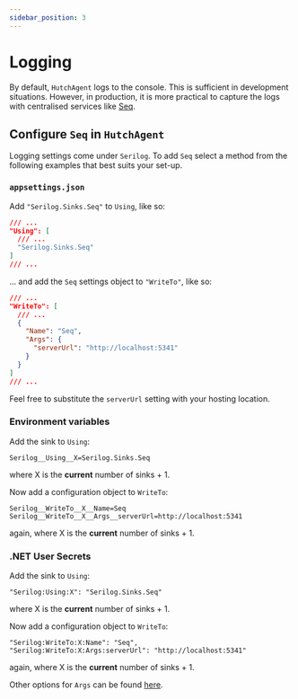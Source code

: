 ```yaml
---
sidebar_position: 3
---
```


# Logging
By default, `HutchAgent` logs to the console. This is sufficient in development situations. However, in production, it is more practical to capture the logs with centralised services like [Seq](https://datalust.co/seq).

## Configure `Seq` in `HutchAgent`
Logging settings come under `Serilog`. To add `Seq` select a method from the following examples that best suits your set-up.

### `appsettings.json`
Add `"Serilog.Sinks.Seq"` to `Using`, like so:
```json
/// ...
"Using": [
  /// ...
  "Serilog.Sinks.Seq"
]
/// ...
```

... and add the `Seq` settings object to `"WriteTo"`, like so:
```json
/// ...
"WriteTo": [
  /// ...
  {
    "Name": "Seq",
    "Args": {
      "serverUrl": "http://localhost:5341"
    }
  }
]
/// ...
```
Feel free to substitute the `serverUrl` setting with your hosting location.

### Environment variables
Add the sink to `Using`:
```
Serilog__Using__X=Serilog.Sinks.Seq
```
where X is the **current** number of sinks + 1.

Now add a configuration object to `WriteTo`:
```
Serilog__WriteTo__X__Name=Seq
Serilog__WriteTo__X__Args__serverUrl=http://localhost:5341
```
again, where X is the **current** number of sinks + 1.

### .NET User Secrets
Add the sink to `Using`:
```
"Serilog:Using:X": "Serilog.Sinks.Seq"
```
where X is the **current** number of sinks + 1.

Now add a configuration object to `WriteTo`:
```
"Serilog:WriteTo:X:Name": "Seq",
"Serilog:WriteTo:X:Args:serverUrl": "http://localhost:5341"
```
again, where X is the **current** number of sinks + 1.

Other options for `Args` can be found [here](https://github.com/datalust/serilog-sinks-seq).
